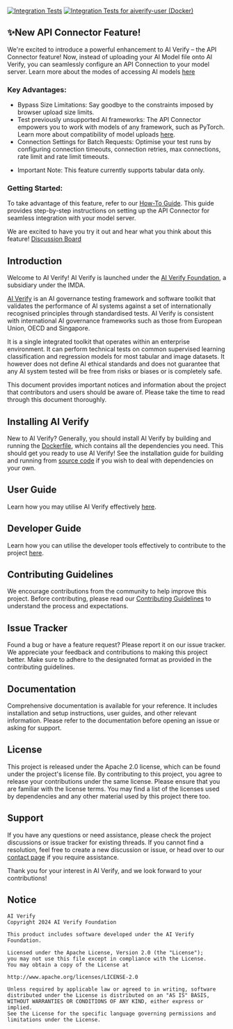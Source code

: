 
[![Integration Tests](https://github.com/aiverify-foundation/aiverify/actions/workflows/integration-tests.yml/badge.svg)](https://github.com/aiverify-foundation/aiverify/actions/workflows/integration-tests.yml)  [![Integration Tests for aiverify-user (Docker)](https://github.com/aiverify-foundation/aiverify/actions/workflows/integration-tests-docker.yml/badge.svg)](https://github.com/aiverify-foundation/aiverify/actions/workflows/integration-tests-docker.yml)

## ✨New API Connector Feature!

We're excited to introduce a powerful enhancement to AI Verify – the API Connector feature! 
Now, instead of uploading your AI Model file onto AI Verify, you can seamlessly configure an API Connection to your model server. 
Learn more about the modes of accessing AI models [here](https://aiverify-foundation.github.io/aiverify/getting-started/accessing-ai-model/)

### Key Advantages:
- Bypass Size Limitations: Say goodbye to the constraints imposed by browser upload size limits.
- Test previously unsupported AI frameworks: The API Connector empowers you to work with models of any framework, such as PyTorch. Learn more about compatibility of model uploads [here](https://aiverify-foundation.github.io/aiverify/others/compatibility/).
- Connection Settings for Batch Requests: Optimise your test runs by configuring connection timeouts, connection retries, max connections, rate limit and rate limit timeouts.
* Important Note: This feature currently supports tabular data only.

### Getting Started:
To take advantage of this feature, refer to our [How-To Guide](https://aiverify-foundation.github.io/aiverify/how-to/connect-to-ai-model-api/). This guide provides step-by-step instructions on setting up the API Connector for seamless integration with your model server.

We are excited to have you try it out and hear what you think about this feature!
[Discussion Board](https://github.com/aiverify-foundation/aiverify/discussions)

## Introduction

Welcome to AI Verify! AI Verify is launched under the [AI Verify Foundation](https://aiverifyfoundation.sg/?utm_source=Github&utm_medium=referral&utm_campaign=20230607_AI_Verify_Foundation_GitHub), a subsidiary under the IMDA.

[AI Verify](https://aiverifyfoundation.sg/what-is-ai-verify/?utm_source=Github&utm_medium=referral&utm_campaign=20230607_AI_Verify_GitHub) is an AI governance testing framework and software toolkit that validates the performance of AI systems against a set of internationally recognised principles through standardised tests. AI Verify is consistent with international AI governance frameworks such as those from European Union, OECD and Singapore.

It is a single integrated toolkit that operates within an enterprise environment. It can perform technical tests on common supervised learning classification and regression models for most tabular and image datasets. It however does not define AI ethical standards and does not guarantee that any AI system tested will be free from risks or biases or is completely safe.

This document provides important notices and information about the project that contributors and users should be aware of. Please take the time to read through this document thoroughly. 

## Installing AI Verify

New to AI Verify? Generally, you should install AI Verify by building and running the [Dockerfile](https://aiverify-foundation.github.io/aiverify/getting-started/docker-setup/), which contains all the dependencies you need. This should get you ready to use AI Verify! See the installation guide for building and running from [source code](https://aiverify-foundation.github.io/aiverify/getting-started/source-code-setup/) if you wish to deal with dependencies on your own. 

## User Guide

Learn how you may utilise AI Verify effectively [here](https://aiverify-foundation.github.io/aiverify).

## Developer Guide

Learn how you can utilise the developer tools effectively to contribute to the project [here](https://aiverify-foundation.github.io/aiverify-developer-tools/getting_started/start_here/).

## Contributing Guidelines

We encourage contributions from the community to help improve this project. Before contributing, please read our [Contributing Guidelines](https://github.com/aiverify-foundation/aiverify-developer-tools/blob/main/CONTRIBUTING.md) to understand the process and expectations.

## Issue Tracker

Found a bug or have a feature request? Please report it on our issue tracker. We appreciate your feedback and contributions to making this project better. Make sure to adhere to the designated format as provided in the contributing guidelines.

## Documentation

Comprehensive documentation is available for your reference. It includes installation and setup instructions, user guides, and other relevant information. Please refer to the documentation before opening an issue or asking for support.

## License

This project is released under the Apache 2.0 license, which can be found under the project's license file. By contributing to this project, you agree to release your contributions under the same license. Please ensure that you are familiar with the license terms. You may find a list of the licenses used by dependencies and any other material used by this project there too.

## Support

If you have any questions or need assistance, please check the project discussions or issue tracker for existing threads. If you cannot find a resolution, feel free to create a new discussion or issue, or head over to our [contact page](https://aiverifyfoundation.sg/contact-us/?utm_source=Github&utm_medium=referral&utm_campaign=20230607_Queries_from_GitHub) if you require assistance.

Thank you for your interest in AI Verify, and we look forward to your contributions!

## Notice

```
AI Verify
Copyright 2024 AI Verify Foundation

This product includes software developed under the AI Verify Foundation.

Licensed under the Apache License, Version 2.0 (the "License");
you may not use this file except in compliance with the License.
You may obtain a copy of the License at

http://www.apache.org/licenses/LICENSE-2.0

Unless required by applicable law or agreed to in writing, software
distributed under the License is distributed on an "AS IS" BASIS,
WITHOUT WARRANTIES OR CONDITIONS OF ANY KIND, either express or implied.
See the License for the specific language governing permissions and
limitations under the License.
```

